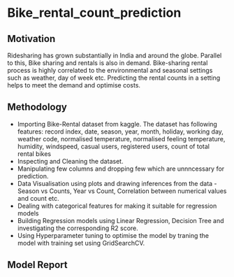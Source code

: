 # Bike_rental_count_prediction

## Motivation
Ridesharing has grown substantially in India and around the globe. Parallel to this, Bike sharing and rentals is also in demand. Bike-sharing rental process is highly correlated to the environmental and seasonal settings such as weather, day of week etc. Predicting the rental counts in a setting helps to meet the demand and optimise costs.
## Methodology
- Importing Bike-Rental dataset from kaggle. The dataset has following features: record index, date, season, year, month, holiday, working day, weather code, normalised temperature, normalised feeling temperature, humidity, windspeed, casual users, registered users, count of total rental bikes
- Inspecting and Cleaning the dataset.
- Manipulating few columns and dropping few which are unnncessary for prediction.
- Data Visualisation using plots and drawing inferences from the data - Season vs Counts, Year vs Count, Correlation between numerical values and count etc.
- Dealing with categorical features for making it suitable for regression models
- Building Regression models using Linear Regression, Decision Tree and investigating the corresponding R2 score.
- Using Hyperparameter tuning to optimise the model by traning the model with training set using GridSearchCV.

## Model Report
